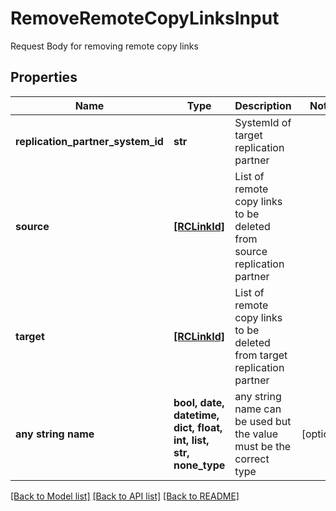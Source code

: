 # RemoveRemoteCopyLinksInput

Request Body for removing remote copy links

## Properties
Name | Type | Description | Notes
------------ | ------------- | ------------- | -------------
**replication_partner_system_id** | **str** | SystemId of target replication partner | 
**source** | [**[RCLinkId]**](RCLinkId.md) | List of remote copy links to be deleted from source replication partner | 
**target** | [**[RCLinkId]**](RCLinkId.md) | List of remote copy links to be deleted from target replication partner | 
**any string name** | **bool, date, datetime, dict, float, int, list, str, none_type** | any string name can be used but the value must be the correct type | [optional]

[[Back to Model list]](../README.md#documentation-for-models) [[Back to API list]](../README.md#documentation-for-api-endpoints) [[Back to README]](../README.md)



